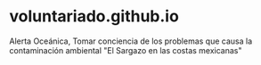 # voluntariado.github.io
Alerta Oceánica, Tomar conciencia de los problemas que causa la contaminación ambiental "El Sargazo en las costas mexicanas"

